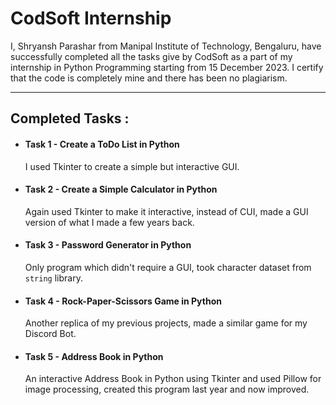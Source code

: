 # CodSoft Internship
I, Shryansh Parashar from Manipal Institute of Technology, Bengaluru, have successfully completed all the tasks give by CodSoft as a part of my internship in Python Programming starting from 15 December 2023.
I certify that the code is completely mine and there has been no plagiarism.

---

## Completed Tasks :
- #### Task 1 - Create a ToDo List in Python<br>
  I used Tkinter to create a simple but interactive GUI.

- #### Task 2 - Create a Simple Calculator in Python<br>
  Again used Tkinter to make it interactive, instead of CUI, made a GUI version of what I made a few years back.

- #### Task 3 - Password Generator in Python<br>
  Only program which didn't require a GUI, took character dataset from `string` library.

- #### Task 4 - Rock-Paper-Scissors Game in Python<br>
  Another replica of my previous projects, made a similar game for my Discord Bot.

- #### Task 5 - Address Book in Python<br>
  An interactive Address Book in Python using Tkinter and used Pillow for image processing, created this program last year and now improved.
